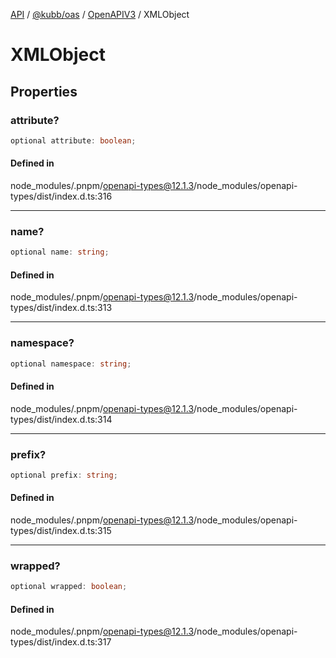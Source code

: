 [API](../../../../../packages.md) / [@kubb/oas](../../../index.md) / [OpenAPIV3](../index.md) / XMLObject

# XMLObject

## Properties

### attribute?

```ts
optional attribute: boolean;
```

#### Defined in

node\_modules/.pnpm/openapi-types@12.1.3/node\_modules/openapi-types/dist/index.d.ts:316

***

### name?

```ts
optional name: string;
```

#### Defined in

node\_modules/.pnpm/openapi-types@12.1.3/node\_modules/openapi-types/dist/index.d.ts:313

***

### namespace?

```ts
optional namespace: string;
```

#### Defined in

node\_modules/.pnpm/openapi-types@12.1.3/node\_modules/openapi-types/dist/index.d.ts:314

***

### prefix?

```ts
optional prefix: string;
```

#### Defined in

node\_modules/.pnpm/openapi-types@12.1.3/node\_modules/openapi-types/dist/index.d.ts:315

***

### wrapped?

```ts
optional wrapped: boolean;
```

#### Defined in

node\_modules/.pnpm/openapi-types@12.1.3/node\_modules/openapi-types/dist/index.d.ts:317
